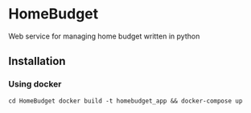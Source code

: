 # HomeBudget

Web service for managing home budget written in python

## Installation

### Using docker

`cd HomeBudget
docker build -t homebudget_app && docker-compose up`